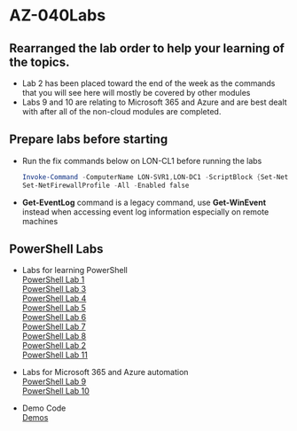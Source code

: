 # AZ-040Labs

## Rearranged the lab order to help your learning of the topics.
- Lab 2 has been placed toward the end of the week as the commands that you will see here will mostly be covered by other modules
- Labs 9 and 10 are relating to Microsoft 365 and Azure and are best dealt with after all of the non-cloud modules are completed. 

## Prepare labs before starting
- Run the fix commands below on LON-CL1 before running the labs<br> 
   ```PowerShell 
   Invoke-Command -ComputerName LON-SVR1,LON-DC1 -ScriptBlock {Set-NetFirewallProfile -All -Enabled false}
   Set-NetFirewallProfile -All -Enabled false
   ```
- **Get-EventLog** command is a legacy command, use **Get-WinEvent** instead when accessing event log information especially on remote machines

## PowerShell Labs

- Labs for learning PowerShell  
  [PowerShell Lab  1](PowerShell-Lab-01.md)<br>
  [PowerShell Lab  3](PowerShell-Lab-03.md)<br>
  [PowerShell Lab  4](PowerShell-Lab-04.md)<br>
  [PowerShell Lab  5](PowerShell-Lab-05.md)<br>
  [PowerShell Lab  6](PowerShell-Lab-06.md)<br>
  [PowerShell Lab  7](PowerShell-Lab-07.md)<br>
  [PowerShell Lab  8](PowerShell-Lab-08.md)<br>
  [PowerShell Lab  2](PowerShell-Lab-02.md)<br>
  [PowerShell Lab 11](PowerShell-Lab-11.md)<br>

- Labs for Microsoft 365 and Azure automation<br>
  [PowerShell Lab  9](PowerShell-Lab-09.md)<br>
  [PowerShell Lab 10](PowerShell-Lab-10.md)<br>
  
- Demo Code<br>
  [Demos](xtraDemos.md#demo-code) <br>  
